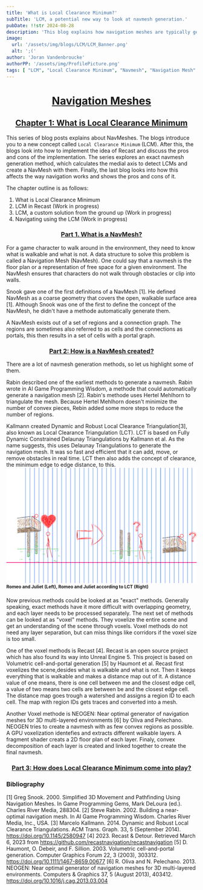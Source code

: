 ```yaml
---
title: 'What is Local Clearance Minimum?'
subTitle: 'LCM, a potential new way to look at navmesh generation.'
pubDate: !!str 2024-08-28
description: 'This blog explains how navigation meshes are typically generated, and what some downsides are. After which a new alternative is explained which has the potential to treat one navigation mesh as many different once.'
image:
  url: '/assets/img/blogs/LCM/LCM_Banner.png'
  alt: ';('
author: 'Joran Vandenbroucke'
authorPP: '/assets/img/ProfilePicture.png'
tags: [ "LCM", "Local Clearance Minimum", "Navmesh", "Navigation Mesh" ]
---
```


# <center><u>**Navigation Meshes**</u></center>

## <center><u>**Chapter 1: What is Local Clearance Minimum**</u></center>

This series of blog posts explains about NavMeshes.
The blogs introduce you to a new concept called `Local Clearance Minimum` (LCM).
After this, the blogs look into how to implement the idea of Recast and discuss the pros and cons of the implementation.
The series explores an exact navmesh generation method, which calculates the medial axis to detect LCMs and create a NavMesh with them.
Finally, the last blog looks into how this affects the way navigation works and shows the pros and cons of it.

The chapter outline is as follows:
1. What is Local Clearance Minimum
2. LCM in Recast (Work in progress)
3. LCM, a custom solution from the ground up (Work in progress)
4. Navigating using the LCM (Work in progress)

### <center><u>Part 1. What is a NavMesh?</u></center>

For a game character to walk around in the environment, they need to know what is walkable and what is not.
A data structure to solve this problem is called a Navigation Mesh (NavMesh).
One could say that a navmesh is the floor plan or a representation of free space for a given environment.
The NavMesh ensures that characters do not walk through obstacles or clip into walls.

Snook gave one of the first definitions of a NavMesh [1].
He defined NavMesh as a coarse geometry that covers the open, walkable surface area [1].
Although Snook was one of the first to define the concept of the NavMesh, he didn't have a methode automatically generate them.

A NavMesh exists out of a set of regions and a connection graph. The regions are sometimes also referred to as cells and
the connections as portals, this then results in a set of cells with a portal graph.

### <center><u>Part 2: How is a NavMesh created?</u></center>
There are a lot of navmesh generation methods, so let us highlight some of them.

Rabin described one of the earliest methods to generate a navmesh.
Rabin wrote in AI Game Programming Wisdom, a methode that could automatically generate a navigation mesh [2].
Rabin's methode uses Hertel Mehlhorn to triangulate the mesh.
Because Hertel Mehlhorn doesn't minimize the number of convex pieces, Rebin added some more steps to reduce the number of regions.

Kallmann created Dynamic and Robust Local Clearance Triangulation[3], also known as Local Clearance Triangulation (LCT).
LCT is based on Fully Dynamic Constrained Delaunay Triangulations by Kallmann et al.
As the name suggests, this uses Delaunay Triangulations to generate the navigation mesh.
It was so fast and efficient that it can add, move, or remove obstacles in real time.
LCT then also adds the concept of clearance, the minimum edge to edge distance, to this.
![Romeo and Juliet (Left), Romeo and Juliet according to LCT (Right)](/assets/img/blogs/LCM/LCM_exactMethods.png "Romeo and Juliet (Left), Romeo and Juliet according to LCT (Right)")
<sup>**Romeo and Juliet (Left), Romeo and Juliet according to LCT (Right)**</sup>

Now previous methods could be looked at as "exact" methods.
Generally speaking, exact methods have it more difficult with overlapping geometry, and each layer needs to be processed separately.
The next set of methods can be looked at as "voxel" methods.
They voxelize the entire scene and get an understanding of the scene through voxels.
Voxel methods do not need any layer separation, but can miss things like corridors if the voxel size is too small.

One of the voxel methods is Recast [4].
Recast is an open source project which has also found its way into Unreal Engine 5.
This project is based on Volumetric cell-and-portal generation [5] by Haumont et al.
Recast first voxelizes the scene,desides what is walkable and what is not.
Then it keeps everything that is walkable and makes a distance map out of it.
A distance value of one means, there is one cell between me and the closest edge cell, a value of two means two cells are between be and the closest edge cell.
The distance map goes trough a watershed and assigns a region ID to each cell.
The map with region IDs gets traces and converted into a mesh.

Another Voxel methode is NEOGEN: Near optimal generator of navigation meshes for 3D multi-layered environments [6] by Oliva and Pelechano.
NEOGEN tries to create a navmesh with as few convex regions as possible.
A GPU voxelization identefies and extracts different walkable layers.
A fragment shader creats a 2D floor plan of each layer.
Finaly, convex decomposition of each layer is created and linked together to create the final navmesh.

### <center><u>Part 3: How does Local Clearance Minimum come into play?</u></center>


### Bibliography
[1] Greg Snook. 2000. Simplified 3D Movement and Pathfinding Using Navigation Meshes. In Game Programming Gems, Mark DeLoura (ed.). Charles River Media, 288304.
[2] Steve Rabin. 2002. Building a near-optimal navigation mesh. In AI Game Programming Wisdom. Charles River Media, Inc., USA.
[3] Marcelo Kallmann. 2014. Dynamic and Robust Local Clearance Triangulations. ACM Trans. Graph. 33, 5 (September 2014). https://doi.org/10.1145/2580947
[4] 2023. Recast & Detour. Retrieved March 6, 2023 from https://github.com/recastnavigation/recastnavigation
[5] D. Haumont, O. Debeir, and F. Sillion. 2003. Volumetric cell-and-portal generation. Computer Graphics Forum 22, 3 (2003), 303312. https://doi.org/10.1111/1467-8659.00677
[6] R. Oliva and N. Pelechano. 2013. NEOGEN: Near optimal generator of navigation meshes for 3D multi-layered environments. Computers & Graphics 37, 5 (August 2013), 403412. https://doi.org/10.1016/j.cag.2013.03.004

